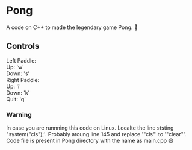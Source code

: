 # Pong
 A code on C++ to made the legendary game Pong. :ping_pong:
## Controls
Left Paddle:<br>
Up: 'w'<br>
Down: 's'<br>
Right Paddle:<br>
Up: 'i'<br>
Down: 'k'<br>
Quit: 'q'
### Warning
In case you are runnning this code on Linux. Localte the line ststing "system("cls");'. Probably aroung line 145 and replace '"cls"' to '"clear"'. Code file is present in Pong directory with the name as main.cpp :smile:
